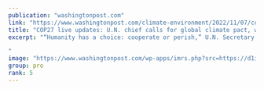 ```yaml
---
publication: "washingtonpost.com"
link: "https://www.washingtonpost.com/climate-environment/2022/11/07/cop27-egypt-climate-conference-live-updates/"
title: "COP27 live updates: U.N. chief calls for global climate pact, warning of ‘highway to climate hell’"
excerpt: "“Humanity has a choice: cooperate or perish,” U.N. Secretary General António Guterres said. “It is either a climate solidarity pact — or a collective suicide pact.”

"
image: "https://www.washingtonpost.com/wp-apps/imrs.php?src=https://d1i4t8bqe7zgj6.cloudfront.net/11-07-2022/t_2520cacdcf3f4fb895ad7810906a8f60_name_20221104_Doughnut_Molotov_00_00_52_20_Still021.jpg&w=1440"
group: pro
rank: 5
---
```

